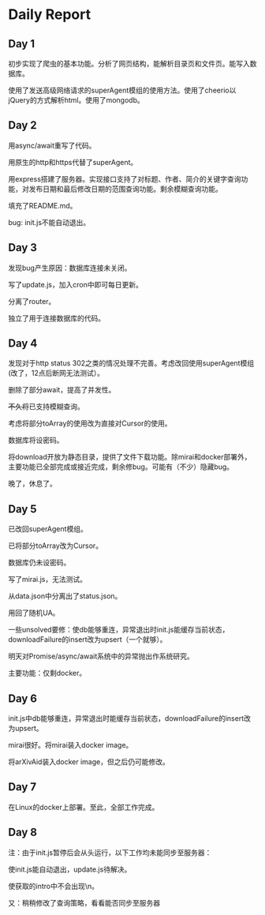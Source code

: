 # Daily Report

## Day 1

初步实现了爬虫的基本功能。分析了网页结构，能解析目录页和文件页。能写入数据库。

使用了发送高级网络请求的superAgent模组的使用方法。使用了cheerio以jQuery的方式解析html。使用了mongodb。

## Day 2

用async/await重写了代码。

用原生的http和https代替了superAgent。

用express搭建了服务器。实现接口支持了对标题、作者、简介的关键字查询功能，对发布日期和最后修改日期的范围查询功能。剩余模糊查询功能。

填充了README.md。

bug: init.js不能自动退出。

## Day 3

发现bug产生原因：数据库连接未关闭。

写了update.js，加入cron中即可每日更新。

分离了router。

独立了用于连接数据库的代码。

## Day 4

发现对于http status 302之类的情况处理不完善。考虑改回使用superAgent模组(改了，12点后断网无法测试）。

删除了部分await，提高了并发性。

~~不久将~~已支持模糊查询。

考虑将部分toArray的使用改为直接对Cursor的使用。

数据库将设密码。

将download开放为静态目录，提供了文件下载功能。除mirai和docker部署外，主要功能已全部完成或接近完成，剩余修bug。可能有（不少）隐藏bug。

晚了，休息了。

## Day 5

已改回superAgent模组。

已将部分toArray改为Cursor。

数据库仍未设密码。

写了mirai.js，无法测试。

从data.json中分离出了status.json。

用回了随机UA。

一些unsolved要修：使db能够重连，异常退出时init.js能缓存当前状态，downloadFailure的insert改为upsert（一个就够）。

明天对Promise/async/await系统中的异常抛出作系统研究。

主要功能：仅剩docker。

## Day 6

init.js中db能够重连，异常退出时能缓存当前状态，downloadFailure的insert改为upsert。

mirai很好。将mirai装入docker image。

将arXivAid装入docker image，但之后仍可能修改。

## Day 7

在Linux的docker上部署。至此，全部工作完成。

## Day 8

注：由于init.js暂停后会从头运行，以下工作均未能同步至服务器：

使init.js能自动退出，update.js待解决。

使获取的intro中不会出现\\n。

又：稍稍修改了查询策略，看看能否同步至服务器
